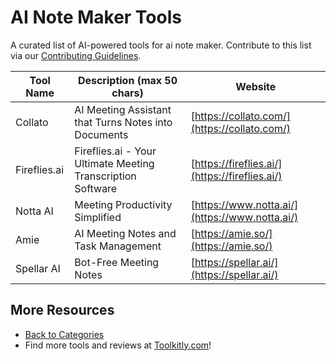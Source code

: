 # AI Note Maker Tools

A curated list of AI-powered tools for ai note maker. Contribute to this list via our [Contributing Guidelines](https://github.com/ToolkitlyAI/awesome-ai-tools/blob/master/CONTRIBUTING.md).

| Tool Name | Description (max 50 chars) | Website |
|-----------|----------------------------|---------|
| Collato | AI Meeting Assistant that Turns Notes into Documents | [https://collato.com/](https://collato.com/) |
| Fireflies.ai | Fireflies.ai - Your Ultimate Meeting Transcription Software | [https://fireflies.ai/](https://fireflies.ai/) |
| Notta AI | Meeting Productivity Simplified | [https://www.notta.ai/](https://www.notta.ai/) |
| Amie | AI Meeting Notes and Task Management | [https://amie.so/](https://amie.so/) |
| Spellar AI | Bot-Free Meeting Notes | [https://spellar.ai/](https://spellar.ai/) |

## More Resources
- [Back to Categories](https://github.com/ToolkitlyAI/awesome-ai-tools/blob/master/README.md)
- Find more tools and reviews at [Toolkitly.com](https://toolkitly.com)!
